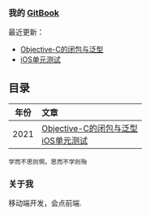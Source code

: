 
### 我的 [GitBook](https://yangzhiquan.github.io/) 


最近更新：
* [Objective-C的闭包与泛型](./iOS/ClosureAndGeneric.md)
* [iOS单元测试](./CleanCoder/iOS-Unit-Testing.md)

## 目录

| 年份 |  文章 |
|:-------:|:------|
| 2021 |  [Objective-C的闭包与泛型](./iOS/ClosureAndGeneric.md) <br> [iOS单元测试](./CleanCoder/iOS-Unit-Testing.md) |



    学而不思则惘，思而不学则殆

<!-- ## 微信公众号 
![](https://github.com/xxx.png)
-->

<!-- #### Sharing
<a rel="license" href="http://creativecommons.org/licenses/by/4.0/"><img alt="知识共享许可协议" style="border-width:0" src="https://i.creativecommons.org/l/by/4.0/88x31.png" /></a><br />以上文档由 <a xmlns:cc="http://creativecommons.org/ns#" href="https://github.com/yangzhiquan/yangzhiquan.github.io" property="cc:attributionName" rel="cc:attributionURL">yvan</a> 编写，转载请遵循<a rel="license" href="http://creativecommons.org/licenses/by/4.0/">知识共享许可协议</a> -->

### 关于我
移动端开发，会点前端.
